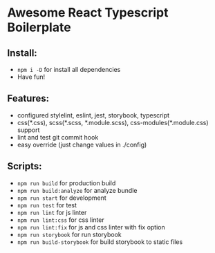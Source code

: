 # Awesome React Typescript Boilerplate

## Install:
 * ```npm i -D``` for install all dependencies
 * Have fun!

## Features:
 * configured stylelint, eslint, jest, storybook, typescript
 * css(\*.css), scss(\*.scss, \*.module.scss), css-modules(\*.module.css) support
 * lint and test git commit hook
 * easy override (just change values in ./config)

## Scripts:
 * ```npm run build``` for production build
 * ```npm run build:analyze``` for analyze bundle
 * ```npm run start``` for development
 * ```npm run test``` for test
 * ```npm run lint``` for js linter
 * ```npm run lint:css``` for css linter
 * ```npm run lint:fix``` for js and css linter with fix option
 * ```npm run storybook``` for run storybook
 * ```npm run build-storybook``` for build storybook to static files
